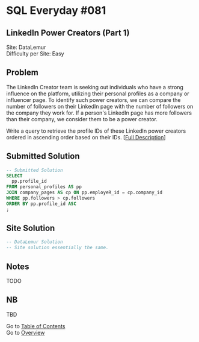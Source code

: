 # SQL Everyday \#081

## LinkedIn Power Creators (Part 1)

Site: DataLemur\
Difficulty per Site: Easy

## Problem

The LinkedIn Creator team is seeking out individuals who have a strong influence on the platform, utilizing their personal profiles as a company or influencer page. To identify such power creators, we can compare the number of followers on their LinkedIn page with the number of followers on the company they work for. If a person's LinkedIn page has more followers than their company, we consider them to be a power creator.

Write a query to retrieve the profile IDs of these LinkedIn power creators ordered in ascending order based on their IDs. [[Full Description](https://datalemur.com/questions/linkedin-power-creators)]

## Submitted Solution

```sql
-- Submitted Solution
SELECT
  pp.profile_id
FROM personal_profiles AS pp 
JOIN company_pages AS cp ON pp.employeR_id = cp.company_id
WHERE pp.followers > cp.followers
ORDER BY pp.profile_id ASC
;
```

## Site Solution

```sql
-- DataLemur Solution 
-- Site solution essentially the same.
```

## Notes

TODO

## NB

TBD

Go to [Table of Contents](/README.md#contents)\
Go to [Overview](/README.md)
